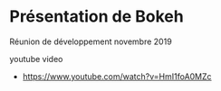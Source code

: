 # Présentation de Bokeh

Réunion de développement novembre 2019

youtube video
-  https://www.youtube.com/watch?v=HmI1foA0MZc
